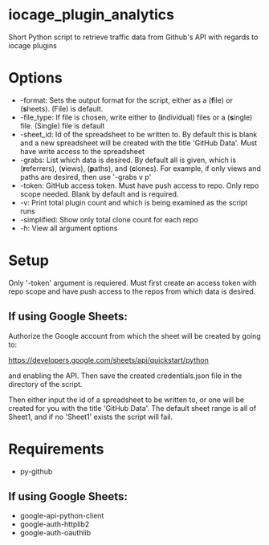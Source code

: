 # iocage_plugin_analytics
Short Python script to retrieve traffic data from Github's API with regards to iocage plugins

# Options
* -format: Sets the output format for the script, either as a (**f**ile) or (**s**heets). (File) is default.
* -file_type: If file is chosen, write either to (**i**ndividual) files or a (**s**ingle) file. (Single) file is default
* -sheet_id: Id of the spreadsheet to be written to. By default this is blank and a new spreadsheet will be created with the title 'GitHub Data'. Must have write access to the spreadsheet
* -grabs: List which data is desired. By default all is given, which is (**r**eferrers), (**v**iews), (**p**aths), and (**c**lones). For example, if only views and paths are desired, then use '-grabs v p'
* -token: GitHub access token. Must have push access to repo. Only repo scope needed. Blank by default and is required.
* -v: Print total plugin count and which is being examined as the script runs
* -simplified: Show only total clone count for each repo
* -h: View all argument options

# Setup
Only '-token' argument is requiered. Must first create an access token with repo scope and have push access to the repos from which data is desired.

## If using Google Sheets:

Authorize the Google account from which the sheet will be created by going to:

https://developers.google.com/sheets/api/quickstart/python

and enabling the API. Then save the created credentials.json file in the directory of the script.

Then either input the id of a spreadsheet to be written to, or one will be created for you with the title 'GitHub Data'. The default sheet range is all of Sheet1, and if no 'Sheet1' exists the script will fail.

# Requirements
* py-github

## If using Google Sheets:

* google-api-python-client
* google-auth-httplib2
* google-auth-oauthlib
